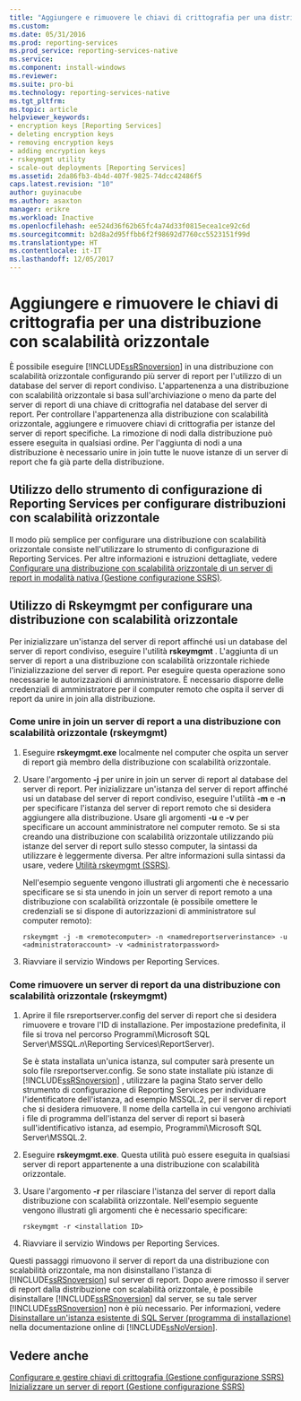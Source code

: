 ```yaml
---
title: "Aggiungere e rimuovere le chiavi di crittografia per una distribuzione con scalabilità orizzontale | Microsoft Docs"
ms.custom: 
ms.date: 05/31/2016
ms.prod: reporting-services
ms.prod_service: reporting-services-native
ms.service: 
ms.component: install-windows
ms.reviewer: 
ms.suite: pro-bi
ms.technology: reporting-services-native
ms.tgt_pltfrm: 
ms.topic: article
helpviewer_keywords:
- encryption keys [Reporting Services]
- deleting encryption keys
- removing encryption keys
- adding encryption keys
- rskeymgmt utility
- scale-out deployments [Reporting Services]
ms.assetid: 2da86fb3-4b4d-407f-9825-74dcc42486f5
caps.latest.revision: "10"
author: guyinacube
ms.author: asaxton
manager: erikre
ms.workload: Inactive
ms.openlocfilehash: ee524d36f62b65fc4a74d33f0815ecea1ce92c6d
ms.sourcegitcommit: b2d8a2d95ffbb6f2f98692d7760cc5523151f99d
ms.translationtype: HT
ms.contentlocale: it-IT
ms.lasthandoff: 12/05/2017
---
```

# <a name="add-and-remove-encryption-keys-for-scale-out-deployment"></a>Aggiungere e rimuovere le chiavi di crittografia per una distribuzione con scalabilità orizzontale
  È possibile eseguire [!INCLUDE[ssRSnoversion](../../includes/ssrsnoversion-md.md)] in una distribuzione con scalabilità orizzontale configurando più server di report per l'utilizzo di un database del server di report condiviso. L'appartenenza a una distribuzione con scalabilità orizzontale si basa sull'archiviazione o meno da parte del server di report di una chiave di crittografia nel database del server di report. Per controllare l'appartenenza alla distribuzione con scalabilità orizzontale, aggiungere e rimuovere chiavi di crittografia per istanze del server di report specifiche. La rimozione di nodi dalla distribuzione può essere eseguita in qualsiasi ordine. Per l'aggiunta di nodi a una distribuzione è necessario unire in join tutte le nuove istanze di un server di report che fa già parte della distribuzione.  
  
## <a name="using-the-reporting-services-configuration-tool-to-configure-scale-out-deployment"></a>Utilizzo dello strumento di configurazione di Reporting Services per configurare distribuzioni con scalabilità orizzontale  
 Il modo più semplice per configurare una distribuzione con scalabilità orizzontale consiste nell'utilizzare lo strumento di configurazione di Reporting Services. Per altre informazioni e istruzioni dettagliate, vedere [Configurare una distribuzione con scalabilità orizzontale di un server di report in modalità nativa &#40;Gestione configurazione SSRS&#41;](../../reporting-services/install-windows/configure-a-native-mode-report-server-scale-out-deployment.md).  
  
## <a name="using-rskeymgmt-to-configure-scale-out-deployment"></a>Utilizzo di Rskeymgmt per configurare una distribuzione con scalabilità orizzontale  
 Per inizializzare un'istanza del server di report affinché usi un database del server di report condiviso, eseguire l'utilità **rskeymgmt** . L'aggiunta di un server di report a una distribuzione con scalabilità orizzontale richiede l'inizializzazione del server di report. Per eseguire questa operazione sono necessarie le autorizzazioni di amministratore. È necessario disporre delle credenziali di amministratore per il computer remoto che ospita il server di report da unire in join alla distribuzione.  
  
### <a name="how-to-join-a-report-server-to-a-scale-out-deployment-rskeymgmt"></a>Come unire in join un server di report a una distribuzione con scalabilità orizzontale (rskeymgmt)  
  
1.  Eseguire **rskeymgmt.exe** localmente nel computer che ospita un server di report già membro della distribuzione con scalabilità orizzontale.  
  
2.  Usare l'argomento **-j** per unire in join un server di report al database del server di report. Per inizializzare un'istanza del server di report affinché usi un database del server di report condiviso, eseguire l'utilità **-m** e **-n** per specificare l'istanza del server di report remoto che si desidera aggiungere alla distribuzione. Usare gli argomenti **-u** e **-v** per specificare un account amministratore nel computer remoto. Se si sta creando una distribuzione con scalabilità orizzontale utilizzando più istanze del server di report sullo stesso computer, la sintassi da utilizzare è leggermente diversa. Per altre informazioni sulla sintassi da usare, vedere [Utilità rskeymgmt &#40;SSRS&#41;](../../reporting-services/tools/rskeymgmt-utility-ssrs.md).  
  
     Nell'esempio seguente vengono illustrati gli argomenti che è necessario specificare se si sta unendo in join un server di report remoto a una distribuzione con scalabilità orizzontale (è possibile omettere le credenziali se si dispone di autorizzazioni di amministratore sul computer remoto):  
  
    ```  
    rskeymgmt -j -m <remotecomputer> -n <namedreportserverinstance> -u <administratoraccount> -v <administratorpassword>  
    ```
3. Riavviare il servizio Windows per Reporting Services.
  
### <a name="how-to-remove-a-report-server-from-a-scale-out-deployment-rskeymgmt"></a>Come rimuovere un server di report da una distribuzione con scalabilità orizzontale (rskeymgmt)  
  
1.  Aprire il file rsreportserver.config del server di report che si desidera rimuovere e trovare l'ID di installazione. Per impostazione predefinita, il file si trova nel percorso Programmi\Microsoft SQL Server\MSSQL.*n*\Reporting Services\ReportServer).  
  
     Se è stata installata un'unica istanza, sul computer sarà presente un solo file rsreportserver.config. Se sono state installate più istanze di [!INCLUDE[ssRSnoversion](../../includes/ssrsnoversion-md.md)] , utilizzare la pagina Stato server dello strumento di configurazione di Reporting Services per individuare l'identificatore dell'istanza, ad esempio MSSQL.2, per il server di report che si desidera rimuovere. Il nome della cartella in cui vengono archiviati i file di programma dell'istanza del server di report si baserà sull'identificativo istanza, ad esempio, Programmi\Microsoft SQL Server\MSSQL.2.  
  
2.  Eseguire **rskeymgmt.exe**. Questa utilità può essere eseguita in qualsiasi server di report appartenente a una distribuzione con scalabilità orizzontale.  
  
3.  Usare l'argomento **-r** per rilasciare l'istanza del server di report dalla distribuzione con scalabilità orizzontale. Nell'esempio seguente vengono illustrati gli argomenti che è necessario specificare:  
  
    ```  
    rskeymgmt -r <installation ID>  
    ```  
4. Riavviare il servizio Windows per Reporting Services.
  
 Questi passaggi rimuovono il server di report da una distribuzione con scalabilità orizzontale, ma non disinstallano l'istanza di [!INCLUDE[ssRSnoversion](../../includes/ssrsnoversion-md.md)] sul server di report. Dopo avere rimosso il server di report dalla distribuzione con scalabilità orizzontale, è possibile disinstallare [!INCLUDE[ssRSnoversion](../../includes/ssrsnoversion-md.md)] dal server, se su tale server [!INCLUDE[ssRSnoversion](../../includes/ssrsnoversion-md.md)] non è più necessario. Per informazioni, vedere [Disinstallare un'istanza esistente di SQL Server &#40;programma di installazione&#41;](../../sql-server/install/uninstall-an-existing-instance-of-sql-server-setup.md) nella documentazione online di [!INCLUDE[ssNoVersion](../../includes/ssnoversion-md.md)].  
  
## <a name="see-also"></a>Vedere anche  
 [Configurare e gestire chiavi di crittografia &#40;Gestione configurazione SSRS&#41;](../../reporting-services/install-windows/ssrs-encryption-keys-manage-encryption-keys.md)   
 [Inizializzare un server di report &#40;Gestione configurazione SSRS&#41;](../../reporting-services/install-windows/ssrs-encryption-keys-initialize-a-report-server.md)  
  
  
